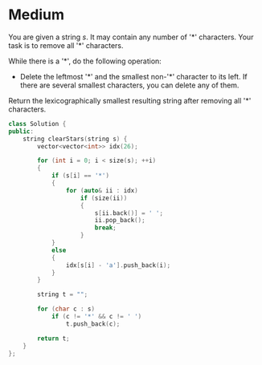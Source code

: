 # Medium

You are given a string $s$. It may contain any number of '\*' characters. Your task is to remove all '*' characters.

While there is a '\*', do the following operation:

- Delete the leftmost '\*' and the smallest non-'\*' character to its left. If there are several smallest characters, you can delete any of them.

Return the lexicographically smallest resulting string after removing all '\*' characters.

```cpp
class Solution {
public:
    string clearStars(string s) {
        vector<vector<int>> idx(26);

        for (int i = 0; i < size(s); ++i)
        {
            if (s[i] == '*')
            {
                for (auto& ii : idx)
                    if (size(ii))
                    {
                        s[ii.back()] = ' ';
                        ii.pop_back();
                        break;
                    }
            }
            else
            {
                idx[s[i] - 'a'].push_back(i);
            }
        }

        string t = "";

        for (char c : s)
            if (c != '*' && c != ' ')
                t.push_back(c);

        return t;
    }
};
```
